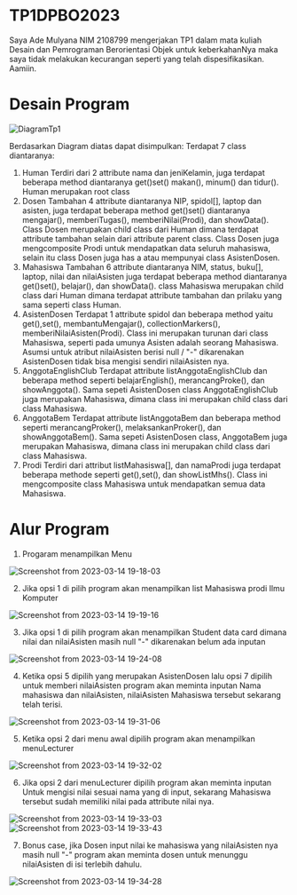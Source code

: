# TP1DPBO2023
Saya Ade Mulyana NIM 2108799 mengerjakan TP1 dalam mata kuliah Desain dan Pemrograman Berorientasi Objek untuk keberkahanNya maka saya tidak melakukan kecurangan seperti yang telah dispesifikasikan. Aamiin.

# Desain Program
![DiagramTp1](https://user-images.githubusercontent.com/100661834/225004371-5a858c15-a4d0-475d-957d-22e3ff159d53.png)

Berdasarkan Diagram diatas dapat disimpulkan:
Terdapat 7 class diantaranya:
1. Human
   Terdiri dari 2 attribute nama dan jeniKelamin, juga terdapat beberapa method diantaranya get()set() makan(), minum() dan tidur(). Human merupakan root class
2. Dosen
   Tambahan 4 attribute diantaranya NIP, spidol[], laptop dan asisten, juga terdapat beberapa method get()set() diantaranya mengajar(), memberiTugas(), memberiNilai(Prodi), dan showData(). Class Dosen merupakan child class dari Human dimana terdapat attribute tambahan selain dari attribute parent class. Class Dosen juga mengcomposite Prodi untuk mendapatkan data seluruh mahasiswa, selain itu class Dosen juga has a atau mempunyai class AsistenDosen.
3. Mahasiswa
   Tambahan 6 attribute diantaranya NIM, status, buku[], laptop, nilai dan nilaiAsisten juga terdapat beberapa method diantaranya get()set(), belajar(), dan showData(). class Mahasiswa merupakan child class dari Human dimana terdapat attribute tambahan dan prilaku yang sama seperti class Human.
4. AsistenDosen
   Terdapat 1 attribute spidol dan beberapa method yaitu get(),set(), membantuMengajar(), collectionMarkers(), memberiNilaiAsisten(Prodi). Class ini merupakan turunan dari class Mahasiswa, seperti pada umunya Asisten adalah seorang Mahasiswa. Asumsi untuk atribut nilaiAsisten berisi null / "-" dikarenakan AsistenDosen tidak bisa mengisi sendiri nilaiAsisten nya.
5. AnggotaEnglishClub
   Terdapat attribute listAnggotaEnglishClub dan beberapa method seperti belajarEnglish(), merancangProke(), dan showAnggota(). Sama sepeti AsistenDosen class AnggotaEnglishClub juga merupakan Mahasiswa, dimana class ini merupakan child class dari class Mahasiswa.
6. AnggotaBem
   Terdapat attribute listAnggotaBem dan beberapa method seperti merancangProker(), melaksankanProker(), dan showAnggotaBem(). Sama sepeti AsistenDosen class, AnggotaBem juga merupakan Mahasiswa, dimana class ini merupakan child class dari class Mahasiswa.
8. Prodi
   Terdiri dari attribut listMahasiswa[], dan namaProdi juga terdapat beberapa methode seperti get(),set(), dan showListMhs(). Class ini mengcomposite class Mahasiswa untuk mendapatkan semua data Mahasiswa.

# Alur Program
1. Progaram menampilkan Menu

![Screenshot from 2023-03-14 19-18-03](https://user-images.githubusercontent.com/100661834/225012014-3f0257b9-3845-4b60-b3ef-853167e66cc9.png)

2. Jika opsi 1 di pilih program akan menampilkan list Mahasiswa prodi Ilmu Komputer

![Screenshot from 2023-03-14 19-19-16](https://user-images.githubusercontent.com/100661834/225012547-e54ae9e0-029f-4f3a-a6a2-3dfbc7b330a0.png)

3. Jika opsi 1 di pilih program akan menampilkan Student data card dimana nilai dan nilaiAsisten masih null "-" dikarenakan belum ada inputan

![Screenshot from 2023-03-14 19-24-08](https://user-images.githubusercontent.com/100661834/225013304-46e2bba8-6115-4f06-8db3-56e37b4b0a79.png)

4. Ketika opsi 5 dipilih yang merupakan AsistenDosen lalu opsi 7 dipilih untuk memberi nilaiAsisten program akan meminta inputan Nama mahasiswa dan nilaiAsisten, nilaiAsisten Mahasiswa tersebut sekarang telah terisi.

![Screenshot from 2023-03-14 19-31-06](https://user-images.githubusercontent.com/100661834/225014491-756417b0-8244-4c1c-b03c-1e8337437045.png)

5. Ketika opsi 2 dari menu awal dipilih program akan menampilkan menuLecturer

![Screenshot from 2023-03-14 19-32-02](https://user-images.githubusercontent.com/100661834/225014811-4063121b-21a8-4e96-a07b-ddcef0213f0b.png)

6. Jika opsi 2 dari menuLecturer dipilih program akan meminta inputan Untuk mengisi nilai sesuai nama yang di input, sekarang Mahasiswa tersebut sudah memiliki nilai pada attribute nilai nya.

![Screenshot from 2023-03-14 19-33-03](https://user-images.githubusercontent.com/100661834/225015909-b241780d-c3b3-4c0f-94d1-845417ebeae6.png)
![Screenshot from 2023-03-14 19-33-43](https://user-images.githubusercontent.com/100661834/225016500-b7446d64-0a1b-4e39-acbe-45af6a27bd07.png)

7. Bonus case, jika Dosen input nilai ke mahasiswa yang nilaiAsisten nya masih null "-" program akan meminta dosen untuk menunggu nilaiAsisten di isi terlebih dahulu.

![Screenshot from 2023-03-14 19-34-28](https://user-images.githubusercontent.com/100661834/225017256-d2b71d73-873c-4039-ace2-7ccf0c2f287d.png)

